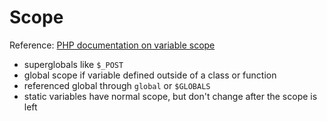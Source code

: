 # Scope

Reference: [PHP documentation on variable scope](http://php.net/manual/en/language.variables.scope.php)

 - superglobals like `$_POST`
 - global scope if variable defined outside of a class or function
 - referenced global through `global` or `$GLOBALS`
 - static variables have normal scope, but don't change after the scope is left
